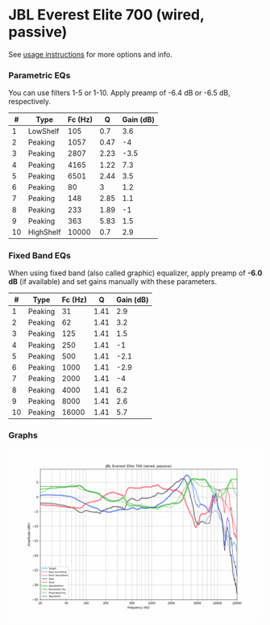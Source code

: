 # JBL Everest Elite 700 (wired, passive)
See [usage instructions](https://github.com/jaakkopasanen/AutoEq#usage) for more options and info.

### Parametric EQs
You can use filters 1-5 or 1-10. Apply preamp of -6.4 dB or -6.5 dB, respectively.

|   # | Type      |   Fc (Hz) |    Q |   Gain (dB) |
|-----|-----------|-----------|------|-------------|
|   1 | LowShelf  |       105 | 0.7  |         3.6 |
|   2 | Peaking   |      1057 | 0.47 |        -4   |
|   3 | Peaking   |      2807 | 2.23 |        -3.5 |
|   4 | Peaking   |      4165 | 1.22 |         7.3 |
|   5 | Peaking   |      6501 | 2.44 |         3.5 |
|   6 | Peaking   |        80 | 3    |         1.2 |
|   7 | Peaking   |       148 | 2.85 |         1.1 |
|   8 | Peaking   |       233 | 1.89 |        -1   |
|   9 | Peaking   |       363 | 5.83 |         1.5 |
|  10 | HighShelf |     10000 | 0.7  |         2.9 |

### Fixed Band EQs
When using fixed band (also called graphic) equalizer, apply preamp of **-6.0 dB** (if available) and set gains manually with these parameters.

|   # | Type    |   Fc (Hz) |    Q |   Gain (dB) |
|-----|---------|-----------|------|-------------|
|   1 | Peaking |        31 | 1.41 |         2.9 |
|   2 | Peaking |        62 | 1.41 |         3.2 |
|   3 | Peaking |       125 | 1.41 |         1.5 |
|   4 | Peaking |       250 | 1.41 |        -1   |
|   5 | Peaking |       500 | 1.41 |        -2.1 |
|   6 | Peaking |      1000 | 1.41 |        -2.9 |
|   7 | Peaking |      2000 | 1.41 |        -4   |
|   8 | Peaking |      4000 | 1.41 |         6.2 |
|   9 | Peaking |      8000 | 1.41 |         2.6 |
|  10 | Peaking |     16000 | 1.41 |         5.7 |

### Graphs
![](./JBL%20Everest%20Elite%20700%20(wired,%20passive).png)
